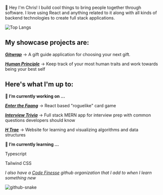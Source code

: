 
👋 Hey I'm Chris! I build cool things to bring people together through software. I love using React and anything related to it along with all kinds of backend technologies to create full stack applications.

![Top Langs](https://github-readme-stats.vercel.app/api/top-langs/?username=chris-a-phillips&layout=compact)<!--(https://github.com/chris-a-phillips/github-readme-stats) -->

## **My showcase projects are:**

[***Gitwrap***](https://github.com/anonymous-animals/gitwrap-frontend) 
-> A gift guide application for choosing your next gift.

[***Human Principle***](https://github.com/chris-a-phillips/human-principle-frontend)
-> Keep track of your most human traits and work towards being your best self

## **Here's what I'm up to:**

**🔭 I’m currently working on ...**

[***Enter the Faang***](https://github.com/chris-a-phillips/enter-the-faang) -> React based "roguelike" card game

[***Interview Trivia***](https://github.com/chris-a-phillips/interview-trivia) -> Full stack MERN app for interview prep with common questions developers should know

[***H Trae***](https://github.com/chris-a-phillips/h-trae) -> Website for learning and visualizing algorithms and data structures

**🌱 I’m currently learning ...**

Typescript

Tailwind CSS

*I also have a [Code Finesse](https://github.com/code-finesse) github organization that I add to when I learn something new*

<picture>
  <source media="(prefers-color-scheme: dark)" srcset="https://github.com/chris-a-phillips/chris-a-phillips/blob/output/github-contribution-grid-snake.svg">
  <source media="(prefers-color-scheme: light)" srcset="https://github.com/chris-a-phillips/chris-a-phillips/blob/output/github-contribution-grid-snake.svg">
  <img alt="github-snake" src="https://github.com/chris-a-phillips/chris-a-phillips/blob/output/github-contribution-grid-snake.svg">
</picture>

